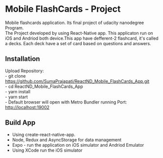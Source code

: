 
# Mobile FlashCards - Project

Mobile flashcards application. Its final project of udacity nanodegree Program.<br>
The Project developed by using React-Native app. This applicaton run on iOS and Andriod both device.This app have defferent-2 
flashcard, it's called a decks. Each deck have a set of card based on questions and answers.

## Installation

Upload Repository: <br />
    - git clone https://github.com/SumaPrajapati/ReactND_Mobile_FlashCards_App.git <br />
    - cd ReactND_Mobile_FlashCards_App <br />
    - yarn install <br />
    - yarn start <br />
    - Default browser will open with Metro Bundler running Port: [http://localhost:19002](http://localhost:19002) 
    
## Build App 

- Using create-react-native-app. <br />
- Node, Redux and AsyncStorage for data management <br />
- Expo - run the application on iOS simulator and Andriod Emulator <br />
- Using XCode run the iOS simulator
    
